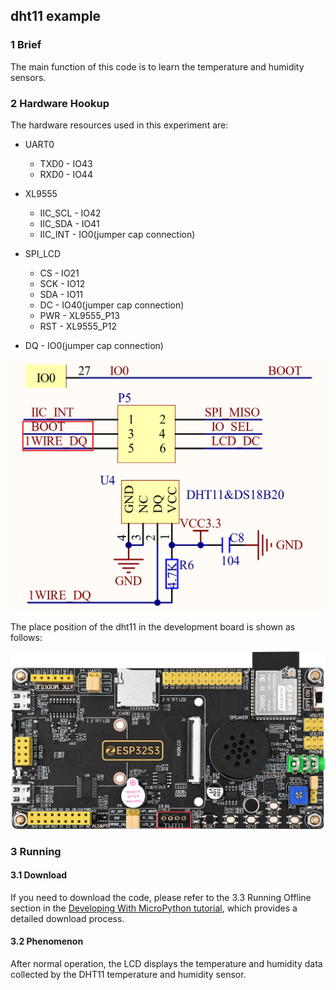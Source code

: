 ## dht11 example

### 1 Brief

The main function of this code is to learn the temperature and humidity sensors.

### 2 Hardware Hookup

The hardware resources used in this experiment are:

- UART0

  - TXD0 - IO43
  - RXD0 - IO44
- XL9555
  - IIC_SCL - IO42
  - IIC_SDA - IO41
  - IIC_INT - IO0(jumper cap connection)
- SPI_LCD
  - CS - IO21
  - SCK - IO12
  - SDA - IO11
  - DC - IO40(jumper cap connection)
  - PWR - XL9555_P13
  - RST - XL9555_P12
- DQ - IO0(jumper cap connection)

![](../../../../1_docs/3_figures/examples/one_wire/ds18b20_sch.png)

The place position of the dht11 in the development board is shown as follows:

![](../../../../1_docs/3_figures/examples/one_wire/dht11_position.png)

### 3 Running

#### 3.1 Download

If you need to download the code, please refer to the 3.3 Running Offline section in the [Developing With MicroPython tutorial](../../../../1_docs/Developing_With_MicroPython.md), which provides a detailed download process.

#### 3.2 Phenomenon

After normal operation, the LCD displays the temperature and humidity data collected by the DHT11 temperature and humidity sensor.

![]()